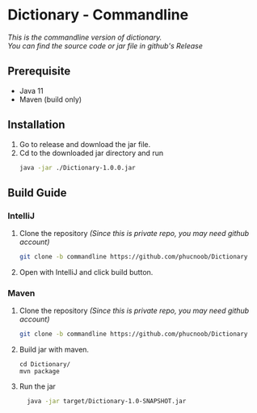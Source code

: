 # Dictionary - Commandline
_This is the commandline version of dictionary._<br>
_You can find the source code or jar file in github's Release_
## Prerequisite
- Java 11
- Maven (build only)
## Installation
1. Go to release and download the jar file.
2. Cd to the downloaded jar directory and run
    ```bash
    java -jar ./Dictionary-1.0.0.jar
    ```
## Build Guide
### IntelliJ
1. Clone the repository _(Since this is private repo, you may need github account)_
    ```bash
   git clone -b commandline https://github.com/phucnoob/Dictionary
   ```
2. Open with IntelliJ and click build button.

### Maven
1. Clone the repository _(Since this is private repo, you may need github account)_
    ```bash
   git clone -b commandline https://github.com/phucnoob/Dictionary
   ```
2. Build jar with maven.
    ```
   cd Dictionary/
   mvn package
   ```
3. Run the jar
    ```bash
      java -jar target/Dictionary-1.0-SNAPSHOT.jar
    ```